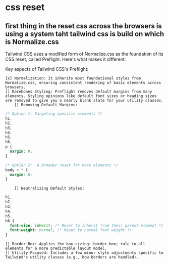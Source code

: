 # css reset

## first thing in the reset css across the browsers is using a system taht tailwind css is build on which is Normalize.css

Tailwind CSS uses a modified form of Normalize.css as the foundation of its CSS reset,
called Preflight. Here's what makes it different:

Key aspects of Tailwind CSS's Preflight:

    [x] Normalization: It inherits most foundational styles from Normalize.css, ensuring consistent rendering of basic elements across browsers.
    [] Barebones Styling: Preflight removes default margins from many elements. Styling opinions like default font sizes or heading sizes are removed to give you a nearly blank slate for your utility classes.
        [] Removing Default Margins:

```css
/* Option 1: Targeting specific elements */
h1,
h2,
h3,
h4,
h5,
h6,
p {
  margin: 0;
}

/* Option 2:  A broader reset for more elements */
body > * {
  margin: 0;
}
```

        [] Neutralizing Default Styles:

```css
h1,
h2,
h3,
h4,
h5,
h6 {
  font-size: inherit; /* Reset to inherit from their parent element */
  font-weight: normal; /* Reset to normal font weight */
}
```

    [] Border Box: Applies the box-sizing: border-box; rule to all elements for a more predictable layout model.
    [] Utility-Focused: Includes a few minor style adjustments specific to Tailwind's utility classes (e.g., how borders are handled).
